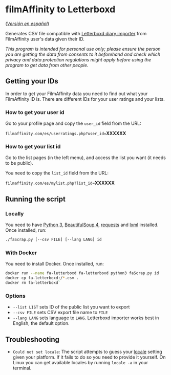 # filmAffinity to Letterboxd

(_[Versión en español](README\_es.md)_)

Generates CSV file compatible with [Letterboxd diary importer](https://letterboxd.com/about/importing-data/) from FilmAffinity user's data given their ID.

_This program is intended for personal use only; please ensure the person you are getting the data from consents to it beforehand and check which privacy and data protection regulations might apply before using the program to get data from other people._

## Getting your IDs

In order to get your FilmAffinity data you need to find out what your FilmAffinity ID is.
There are different IDs for your user ratings and your lists.

### How to get your user id

Go to your profile page and copy the `user_id` field from the URL:

`filmaffinity.com/es/userratings.php?user_id=`**XXXXXX**

### How to get your list id

Go to the list pages (in the left menu), and access the list you want (it needs to be public).

You need to copy the `list_id` field from the URL:

`filmaffinity.com/es/mylist.php?list_id=`**XXXXXX**

## Running the script

### Locally

You need to have [Python 3](https://www.python.org/downloads), [BeautifulSoup 4](https://www.crummy.com/software/BeautifulSoup/bs4/doc/#installing-beautiful-soup), [requests](https://requests.readthedocs.io/en/master/) and [lxml](https://lxml.de/) installed. Once installed, run:

```sh
./faScrap.py [--csv FILE] [--lang LANG] id
```

### With Docker

You need to install Docker. Once installed, run:

```sh
docker run --name fa-letterboxd fa-letterboxd python3 faScrap.py id
docker cp fa-letterboxd:/*.csv .
docker rm fa-letterboxd`
```

### Options

- `--list LIST` sets ID of the public list you want to export
- `--csv FILE` sets CSV export file name to `FILE`
- `--lang LANG` sets language to `LANG`. Letterboxd importer works best in English, the default option.

## Troubleshooting

- `Could not set locale`: The script attempts to guess your [locale](https://en.wikipedia.org/wiki/Locale_(computer_software)) setting given your platform. If it fails to do so you need to provide it yourself. On Linux you can get available locales by running `locale -a` in your terminal.
